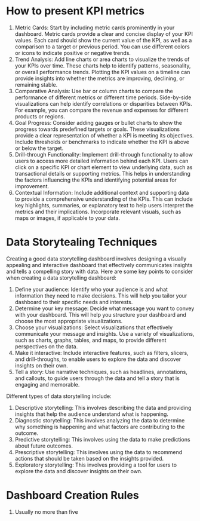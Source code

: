 # How to present KPI metrics

1. Metric Cards: Start by including metric cards prominently in your dashboard. Metric cards provide a clear and concise display of your KPI values. Each card should show the current value of the KPI, as well as a comparison to a target or previous period. You can use different colors or icons to indicate positive or negative trends.
2. Trend Analysis: Add line charts or area charts to visualize the trends of your KPIs over time. These charts help to identify patterns, seasonality, or overall performance trends. Plotting the KPI values on a timeline can provide insights into whether the metrics are improving, declining, or remaining stable.
3. Comparative Analysis: Use bar or column charts to compare the performance of different metrics or different time periods. Side-by-side visualizations can help identify correlations or disparities between KPIs. For example, you can compare the revenue and expenses for different products or regions.
4. Goal Progress: Consider adding gauges or bullet charts to show the progress towards predefined targets or goals. These visualizations provide a clear representation of whether a KPI is meeting its objectives. Include thresholds or benchmarks to indicate whether the KPI is above or below the target.
5. Drill-through Functionality: Implement drill-through functionality to allow users to access more detailed information behind each KPI. Users can click on a specific KPI or chart element to view underlying data, such as transactional details or supporting metrics. This helps in understanding the factors influencing the KPIs and identifying potential areas for improvement.
6. Contextual Information: Include additional context and supporting data to provide a comprehensive understanding of the KPIs. This can include key highlights, summaries, or explanatory text to help users interpret the metrics and their implications. Incorporate relevant visuals, such as maps or images, if applicable to your data.


# Data Storytealing Techniques


Creating a good data storytelling dashboard involves designing a visually appealing and interactive dashboard that effectively communicates insights and tells a compelling story with data. Here are some key points to consider when creating a data storytelling dashboard:

1. Define your audience: Identify who your audience is and what information they need to make decisions. This will help you tailor your dashboard to their specific needs and interests.
2. Determine your key message: Decide what message you want to convey with your dashboard. This will help you structure your dashboard and choose the most appropriate visualizations.
3. Choose your visualizations: Select visualizations that effectively communicate your message and insights. Use a variety of visualizations, such as charts, graphs, tables, and maps, to provide different perspectives on the data.
4. Make it interactive: Include interactive features, such as filters, slicers, and drill-throughs, to enable users to explore the data and discover insights on their own.
5. Tell a story: Use narrative techniques, such as headlines, annotations, and callouts, to guide users through the data and tell a story that is engaging and memorable.

Different types of data storytelling include:

1. Descriptive storytelling: This involves describing the data and providing insights that help the audience understand what is happening.
2. Diagnostic storytelling: This involves analyzing the data to determine why something is happening and what factors are contributing to the outcome.
3. Predictive storytelling: This involves using the data to make predictions about future outcomes.
4. Prescriptive storytelling: This involves using the data to recommend actions that should be taken based on the insights provided.
5. Exploratory storytelling: This involves providing a tool for users to explore the data and discover insights on their own.


# Dashboard Creation Rules


1. Usually no more than five
